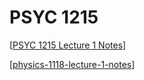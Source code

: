 # PSYC 1215

[[PSYC 1215 Lecture 1 Notes]]

[[physics-1118-lecture-1-notes]]

[//begin]: # "Autogenerated link references for markdown compatibility"
[PSYC 1215 Lecture 1 Notes]: psyc-1215-lecture-1-notes "PSYC 1215 Lecture 1 Notes"
[physics-1118-lecture-1-notes]: physics-1118-lecture-1-notes "Physics 1118 Lecture 1 Notes"
[//end]: # "Autogenerated link references"